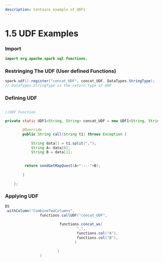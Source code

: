 ```yaml
---
description: Contains example of UDFs
---
```


# 1.5 UDF Examples

### Import

```java
import org.apache.spark.sql.functions;
```

### Restringing The UDF \(User defined Functions\)

```java
spark.udf().register("concat_UDF", concat_UDF, DataTypes.StringType);
// DataTypes.StringType is the return type of UDF
```

### Defining UDF

```java

//UDF Function

private static UDF1<String, String> concat_UDF = new UDF1<String, String>() {

		@Override
		public String call(String t1) throws Exception {
		 
			String data[] = t1.split(",");
			String A= data[0];
			String B = data[1];
			 
			  
		 return sendGetMapQuest(A+"----"+B);
		  
		}
 		  
	};
```

###  Applying UDF

```java
DS
.withColumn("CombineTwoColumns",
				functions.callUDF("concat_UDF", 
						 
						 functions.concat_ws(
								 ",",
								 functions.col("A"),
								 functions.col("B"),
							  	)
						 
						)
				)
```

